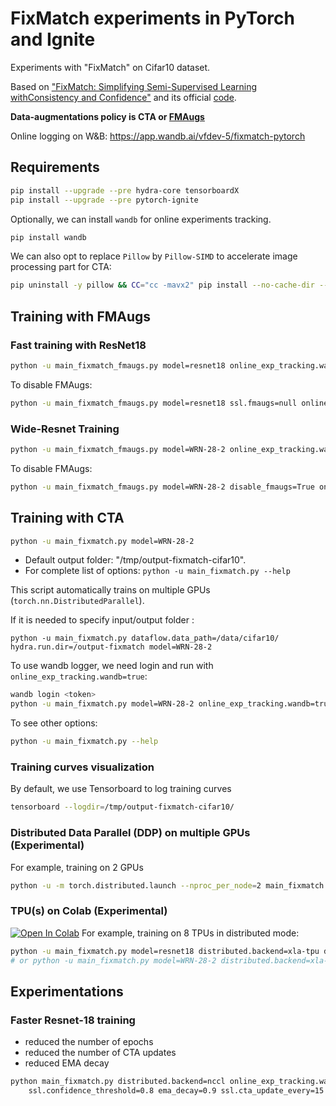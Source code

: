 # FixMatch experiments in PyTorch and Ignite

Experiments with "FixMatch" on Cifar10 dataset.

Based on ["FixMatch: Simplifying Semi-Supervised Learning withConsistency and Confidence"](https://arxiv.org/abs/2001.07685)
and its official [code](https://github.com/google-research/fixmatch).

**Data-augmentations policy is CTA or [FMAugs](https://github.com/vfdev-5/fmaugs-pytorch)**

Online logging on W&B: https://app.wandb.ai/vfdev-5/fixmatch-pytorch

## Requirements

```bash
pip install --upgrade --pre hydra-core tensorboardX
pip install --upgrade --pre pytorch-ignite
```

Optionally, we can install `wandb` for online experiments tracking.
```bash
pip install wandb
```

We can also opt to replace `Pillow` by `Pillow-SIMD` to accelerate image processing part for CTA:
```bash
pip uninstall -y pillow && CC="cc -mavx2" pip install --no-cache-dir --force-reinstall pillow-simd
```

## Training with FMAugs


### Fast training with ResNet18

```bash
python -u main_fixmatch_fmaugs.py model=resnet18 online_exp_tracking.wandb=true solver.num_epochs=500 ssl.confidence_threshold=0.8 ema_decay=0.9 
```

To disable FMAugs:
```bash
python -u main_fixmatch_fmaugs.py model=resnet18 ssl.fmaugs=null online_exp_tracking.wandb=true solver.num_epochs=500 ssl.confidence_threshold=0.8 ema_decay=0.9 
```

### Wide-Resnet Training 

```bash
python -u main_fixmatch_fmaugs.py model=WRN-28-2 online_exp_tracking.wandb=true solver.num_epochs=500 
```

To disable FMAugs:
```bash
python -u main_fixmatch_fmaugs.py model=WRN-28-2 disable_fmaugs=True online_exp_tracking.wandb=true solver.num_epochs=500 
```




## Training with CTA

```bash
python -u main_fixmatch.py model=WRN-28-2
```

- Default output folder: "/tmp/output-fixmatch-cifar10". 
- For complete list of options: `python -u main_fixmatch.py --help` 

This script automatically trains on multiple GPUs (`torch.nn.DistributedParallel`). 

If it is needed to specify input/output folder :  
```
python -u main_fixmatch.py dataflow.data_path=/data/cifar10/ hydra.run.dir=/output-fixmatch model=WRN-28-2
```

To use wandb logger, we need login and run with `online_exp_tracking.wandb=true`:
```bash
wandb login <token>
python -u main_fixmatch.py model=WRN-28-2 online_exp_tracking.wandb=true
```

To see other options:
```bash
python -u main_fixmatch.py --help
```

### Training curves visualization

By default, we use Tensorboard to log training curves

```bash
tensorboard --logdir=/tmp/output-fixmatch-cifar10/
```


### Distributed Data Parallel (DDP) on multiple GPUs (Experimental)

For example, training on 2 GPUs 
```bash
python -u -m torch.distributed.launch --nproc_per_node=2 main_fixmatch.py model=WRN-28-2 distributed.backend=nccl
```

### TPU(s) on Colab (Experimental)

[![Open In Colab](https://colab.research.google.com/assets/colab-badge.svg)](https://colab.research.google.com/drive/1ZoWz1-a3bpj1xMxpM2K2qQ4Y9xvtdGWO) 
For example, training on 8 TPUs in distributed mode: 
```bash
python -u main_fixmatch.py model=resnet18 distributed.backend=xla-tpu distributed.nproc_per_node=8
# or python -u main_fixmatch.py model=WRN-28-2 distributed.backend=xla-tpu distributed.nproc_per_node=8
```


## Experimentations

### Faster Resnet-18 training

- reduced the number of epochs
- reduced the number of CTA updates
- reduced EMA decay

```bash
python main_fixmatch.py distributed.backend=nccl online_exp_tracking.wandb=true solver.num_epochs=500 \
    ssl.confidence_threshold=0.8 ema_decay=0.9 ssl.cta_update_every=15
``` 
